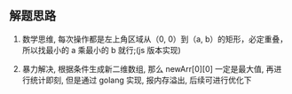 ## 解题思路

1. 数学思维, 每次操作都是左上角区域从（0, 0）到（a, b）的矩形，必定重叠，所以找最小的 a 乘最小的 b 就行;(js 版本实现)

2. 暴力解决, 根据条件生成新二维数组, 那么 newArr[0][0] 一定是最大值, 再进行统计即刻, 但是通过 golang 实现, 报内存溢出, 后续可进行优化下
